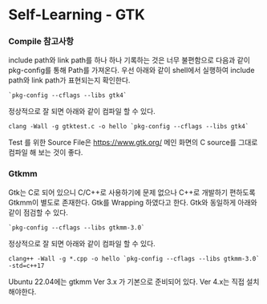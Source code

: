 # Self-Learning - GTK



### Compile 참고사항

include path와 link path를 하나 하나 기록하는 것은 너무 불편함으로 다음과 같이 pkg-config를 통해 Path를 가져온다. 우선 아래와 같이 shell에서 실행하여 include path와 link path가 표현되는지 확인한다.

```shell
`pkg-config --cflags --libs gtk4`
```

정상적으로 잘 되면 아래와 같이 컴파일 할 수 있다.

```shell
clang -Wall -g gtktest.c -o hello `pkg-config --cflags --libs gtk4`
```



Test 를 위한 Source File은 https://www.gtk.org/ 메인 화면의 C source를 그대로 컴파일 해 보는 것이 좋다.





### Gtkmm

Gtk는 C로 되어 있으니 C/C++로 사용하기에 문제 없으나 C++로 개발하기 편하도록 Gtkmm이 별도로 존재한다. Gtk를 Wrapping 하였다고 한다. Gtk와 동일하게 아래와 같이 점검할 수 있다.

```shell
`pkg-config --cflags --libs gtkmm-3.0`
```
정상적으로 잘 되면 아래와 같이 컴파일 할 수 있다.
```shell
clang++ -Wall -g *.cpp -o hello `pkg-config --cflags --libs gtkmm-3.0` -std=c++17
```
Ubuntu 22.04에는 gtkmm Ver 3.x 가 기본으로 준비되어 있다. Ver 4.x는 직접 설치해야한다.
